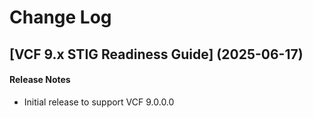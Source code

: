 # Change Log

## [VCF 9.x STIG Readiness Guide] (2025-06-17)

#### Release Notes
- Initial release to support VCF 9.0.0.0
